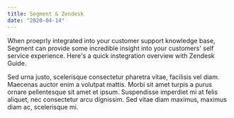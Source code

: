 ```yaml
---
title: Segment & Zendesk
date: "2020-04-14"
---
```


When proeprly integrated into your customer support knowledge base, Segment can provide some incredible insight into your customers' self service experience. Here's a quick instegration overview with Zendesk Guide.

<!-- end -->



Sed urna justo, scelerisque consectetur pharetra vitae, facilisis vel diam. Maecenas auctor enim a volutpat mattis. Morbi sit amet turpis a purus ornare pellentesque sit amet et ipsum. Suspendisse imperdiet mi at felis aliquet, nec consectetur arcu dignissim. Sed vitae diam maximus, maximus diam ac, scelerisque mi.

